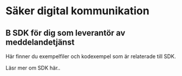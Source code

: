 # Säker digital kommunikation
## B SDK för dig som leverantör av meddelandetjänst

Här finner du exempelfiler och kodexempel som är relaterade till SDK.

Läsr mer om SDK här..